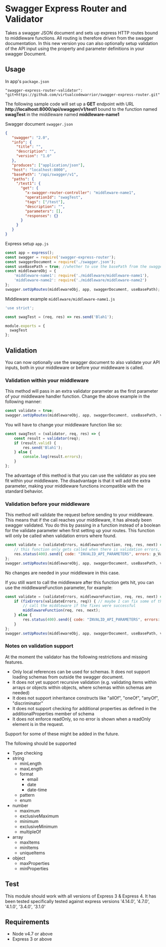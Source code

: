 # Swagger Express Router and Validator

Takes a swagger JSON document and sets up express HTTP routes bound to middleware functions. All routing is therefore driven from the swagger documentation. In this new version you can also optionally setup validation of the API input using the property and parameter definitions in your swagger Document.

## Usage

In app's `package.json`

    "swagger-express-router-validator": "git+https://github.com/virtualcodewarrior/swagger-express-router.git"

The following sample code will set up a **GET** endpoint with URL **http://localhost:8000/api/swagger/v1/test1** bound to the function named **swagTest** in the middleware named **middleware-name1**

Swagger document `swagger.json`

```json
{
   "swagger": "2.0",
   "info": {
     "title": "",
     "description": "",
     "version": "1.0"
   },
   "produces": ["application/json"],
   "host": "localhost:8000",
   "basePath": "/api/swagger/v1",
   "paths": {
     "/test1": {
       "get": {
         "x-swagger-router-controller": "middleware-name1",
         "operationId": "swagTest",
         "tags": ["/test"],
         "description": "",
         "parameters": [],
         "responses": {}
       }
     }
   }
}
```
Express setup `app.js`
```javascript
const app = express();
const swagger = require('swagger-express-router');
const swaggerDocument = require('./swagger.json');
const useBasePath = true; //whether to use the basePath from the swagger document when setting up the routes (defaults to false)
const middlewareObj = {
    'middleware-name1': require('./middleware/middleware-name1'),
    'middleware-name2': require('./middleware/middleware-name2')
};
swagger.setUpRoutes(middlewareObj, app, swaggerDocument, useBasePath);
```

Middleware example `middleware/middleware-name1.js`
```javascript
'use strict';

const swagTest = (req, res) => res.send('Blah1');

module.exports = {
  swagTest
};
```
## Validation
You can now optionally use the swagger document to also validate your API inputs, both in your middleware or before your middleware is called.
### Validation within your middleware
This method will pass in an extra validator parameter as the first parameter of your middleware handler function. Change the above example in the following manner:
```javascript
const validate = true;
swagger.setUpRoutes(middlewareObj, app, swaggerDocument, useBasePath, validate);
```
You will have to change your middleware function like so:
```javascript
const swagTest = (validator, req, res) => { 
    const result = validator(req);
    if (result.valid) {
        res.send('Blah1');
    } else {
    	console.log(result.errors);
    }
};
```
The advantage of this method is that you can use the validator as you see fit within your middleware. 
The disadvantage is that it will add the extra parameter, making your middleware functions incompatible with the standard behavior.
### Validation before your middleware
This method will validate the request before sending to your middleware. This means that if the call reaches your middleware, it has already been swagger validated.
You do this by passing in a function instead of a boolean for the validate parameter when first setting up your routes.
This function will only be called when validation errors where found.
```javascript
const validate = (validateErrors, middlewareFunction, req, res, next) => {
    // this function only gets called when there is validation errors, in this case we return a bad request result when validation errors occurred
    res.status(400).send({ code: "INVALID_API_PARAMETERS", errors: p_ValidateErrors });
};
swagger.setUpRoutes(middlewareObj, app, swaggerDocument, useBasePath, validate);
```
No changes are needed in your middleware in this case.

If you still want to call the middleware after this function gets hit, you can use the middlewareFunction parameter, for example:
```javascript
const validate = (validateErrors, middlewareFunction, req, res, next) => {
	if (fixErrors(validateErrors, req)) { // maybe I can fix some of the errors here
		// call the middleware if the fixes were successful
		middlewareFunction(req, res, next);
	} else {
        res.status(400).send({ code: "INVALID_API_PARAMETERS", errors: p_ValidateErrors });
	}
};
swagger.setUpRoutes(middlewareObj, app, swaggerDocument, useBasePath, validate);
```
### Notes on validation support
At the moment the validator has the following restrictions and missing features.
* Only local references can be used for schemas. It does not support loading schemas from outside the swagger document.
* It does not yet support recursive validation (e.g. validating items within arrays or objects within objects, where schemas within schemas are needed)
* It does not support inheritance constructs like "allOf", "oneOf", "anyOf", "discriminator"
* It does not support checking for additional properties as defined in the additionalProperties member of schema
* It does not enforce readOnly, so no error is shown when a readOnly element is in the request.

Support for some of these might be added in the future. 

The following should be supported
* Type checking
* string 
    * minLength
    * maxLength
    * format
        * email
        * date
        * date-time
    * pattern
    * enum
* number
    * maximum
    * exclusiveMaximum
    * minimum
    * exclusiveMinimum
    * multipleOf
* array
    * maxItems
    * minItems
    * uniqueItems
* object
    * maxProperties
    * minProperties

## Test

This module should work with all versions of Express 3 & Express 4. It has been tested specifically tested against express versions '4.14.0', '4.7.0', '4.1.0', '3.4.0', '3.1.0'

## Requirements

* Node v4.7 or above
* Express 3 or above
